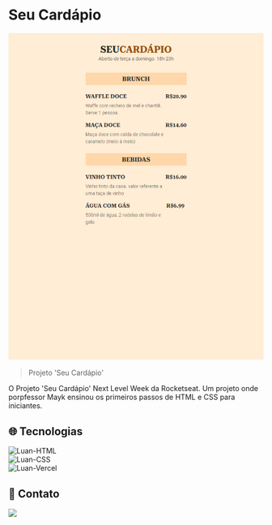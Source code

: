 # Seu Cardápio

![preview](./.github/preview.png)

>Projeto 'Seu Cardápio'

O Projeto 'Seu Cardápio' Next Level Week da Rocketseat.
Um projeto onde porpfessor Mayk ensinou os primeiros passos de HTML e CSS para iniciantes.

<!-- [🔗 Clique aqui para acessar](https://luanpablocs.github.io/meus-links/) -->

## 🌐 Tecnologias 

<img alt="Luan-HTML" src="https://img.shields.io/badge/HTML5-E34F26?style=for-the-badge&logo=html5&logoColor=white"> <br>
<img alt="Luan-CSS" src="https://img.shields.io/badge/CSS3-1572B6?style=for-the-badge&logo=css3&logoColor=white"><br>
<img alt="Luan-Vercel" src="https://img.shields.io/badge/Vercel-000000?style=for-the-badge&logo=vercel&logoColor=white"><br>

## 📱 Contato

<a href = "mailto:luanpablo@outlook.com"><img src="https://img.shields.io/badge/Outlook-0078D4?style=for-the-badge&logo=microsoft-outlook&logoColor=white" target="_blank"></a>